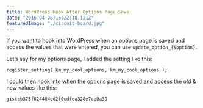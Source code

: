 ```yaml
---
title: WordPress Hook After Options Page Save
date: "2016-04-28T15:22:18.121Z"
featuredImage: "./circuit-board.jpg"
---
```


If you want to hook into WordPress when an options page is saved and access the values that were entered, you can use `update_option_{$option}`.

Let’s say for my options page, I added the setting like this:

`register_setting( km_my_cool_options, km_my_cool_options );`

I could then hook into when the options page is saved and access the old & new values like this:

`gist:b375f624404ed2f0cdfea328e7ce8a39`